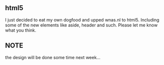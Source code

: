 <article><h2>html5</h2><p>I just decided to eat my own dogfood and upped wnas.nl to html5. Including some of the new elements like aside, header and such. Please let me know what you think.</p><h2>NOTE</h2><p>the design will be done some time next week...</p></article>